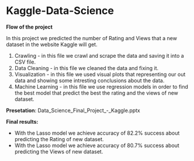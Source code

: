 # Kaggle-Data-Science
**Flow of the project**

In this project we predicted the number of Rating and Views that a new dataset in the website Kaggle will get.
1. Crawling - in this file we crawl and scrape the data and saving it into a CSV file.
2. Data Cleaning - in this file we cleaned the data and fixing it.
3. Visualization - in this file we used visual plots that representing our out data and showing some intresting conclusions about the data.
4. Machine Learning - in this file we use regression models in order to find the best model that predict the best the rating and the views of new dataset.

**Presetation**:
Data_Science_Final_Project_-_Kaggle.pptx


**Final results:**
* With the Lasso model we achieve accuracy of 82.2% success about predicting the Rating of new dataset.
* With the Lasso model we achieve accuracy of 80.7% success about predicting the Views of new dataset.
